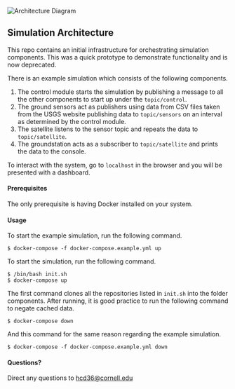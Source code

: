 ![Architecture Diagram](https://github.com/haydendaly/nos-t-infrastructure-alpha/blob/master/doc_files/arch.png)

## Simulation Architecture

This repo contains an initial infrastructure for orchestrating simulation components. This was a quick prototype to demonstrate functionality and is now deprecated.

There is an example simulation which consists of the following components.
1. The control module starts the simulation by publishing a message to all the other components to start up under the `topic/control`.
2. The ground sensors act as publishers using data from CSV files taken from the USGS website publishing data to `topic/sensors` on an interval as determined by the control module.
3. The satellite listens to the sensor topic and repeats the data to `topic/satellite`.
4. The groundstation acts as a subscriber to `topic/satellite` and prints the data to the console.

To interact with the system, go to `localhost` in the browser and you will be presented with a dashboard.

#### Prerequisites

The only prerequisite is having Docker installed on your system.

#### Usage

To start the example simulation, run the following command.

```console
$ docker-compose -f docker-compose.example.yml up
```

To start the simulation, run the following command.

```console
$ /bin/bash init.sh
$ docker-compose up
```

The first command clones all the repositories listed in `init.sh` into the folder components. After running, it is good practice to run the following command to negate cached data.

```console
$ docker-compose down
```

And this command for the same reason regarding the example simulation.

```console
$ docker-compose -f docker-compose.example.yml down
```

#### Questions?
Direct any questions to hcd36@cornell.edu
